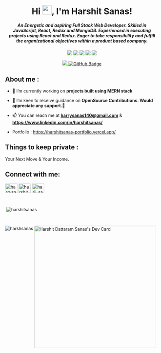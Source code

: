 <h1 align="center">Hi  <img src="https://camo.githubusercontent.com/e8e7b06ecf583bc040eb60e44eb5b8e0ecc5421320a92929ce21522dbc34c891/68747470733a2f2f6d656469612e67697068792e636f6d2f6d656469612f6876524a434c467a6361737252346961377a2f67697068792e676966" width="30px">, I'm Harshit Sanas!</h1>
<h5 align="center">An Energetic and aspiring Full Stack Web Developer. Skilled in JavaScript, React, Redux and MongoDB. Experienced in executing projects using React and Redux. Eager to take responsibility and fulfill the organizational objectives within a product based company.</h5>


<p align= "center">

<img src="https://img.shields.io/badge/JS-Javascript-red"/>
<img src="https://img.shields.io/badge/React-React-blue"/>
<img src="https://img.shields.io/badge/Node-node-green"/>
<img src="https://img.shields.io/badge/express-Express-blueviolet"/>
<img src="https://img.shields.io/badge/Mongodb-mongodb-brightgreen"/>
</p>


<p align= "center">

<a href="https://github.com/Harshsanas/github-profile-views-counter">
    <img src="https://komarev.com/ghpvc/?username=Harshsanas">
</a>
<a href="https://github.com/Harshsanas?tab=followers"><img src="https://img.shields.io/github/followers/Harshsanas?label=Followers&style=social" alt="GitHub Badge"></a>
</p>

<h2>About me : </h2>
    
- 🔭 I’m currently working on **projects built using MERN stack**

- 🤝 I’m keen to receive guidance on **OpenSource Contributions. Would appreciate any support.🌻**

- 📫 You can reach me at **harrysanas140@gmail.com** & **https://www.linkedin.com/in/harshitsanas/**

- Portfolio : <a href="https://harshitsanas-portfolio.vercel.app/" target="_blank">https://harshitsanas-portfolio.vercel.app/</a>

<h2>Things to keep private :</h2>
Your Next Move & Your Income.

<h2 align="left">Connect with me:</h2>
<p align="left">
<a href="https://twitter.com/harrysanas140" target="blank"><img align="center" src="https://raw.githubusercontent.com/rahuldkjain/github-profile-readme-generator/master/src/images/icons/Social/twitter.svg" alt="harrysanas140" height="30" width="40" /></a>
<a href="https://www.linkedin.com/in/harshitsanas/" target="blank"><img align="center" src="https://raw.githubusercontent.com/rahuldkjain/github-profile-readme-generator/master/src/images/icons/Social/linked-in-alt.svg" alt="harshitsanas" height="30" width="40" /></a>
<a href="https://www.instagram.com/harii_sanas/" target="blank"><img align="center" src="https://raw.githubusercontent.com/rahuldkjain/github-profile-readme-generator/master/src/images/icons/Social/instagram.svg" alt="harii_sanas" height="30" width="40" /></a>
</p>

<br/>
<p >&nbsp;<img align="center" src="https://github-readme-stats.vercel.app/api?username=Harshsanas&show_icons=true&locale=en" alt="harshitsanas" /></p>
<br/>
<p ><img align="left" src="https://github-readme-stats.vercel.app/api/top-langs?username=Harshsanas&show_icons=true&locale=en&layout=compact" alt="harshsanas" /></
   
<a href="https://app.daily.dev/Harshit__Sanas"><img src="https://api.daily.dev/devcards/44a182716f8e4d828795be5a8001e47c.png?r=na5" width="400" alt="Harshit Dattaram Sanas's Dev Card"/></a>
